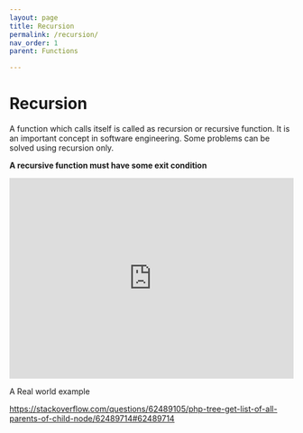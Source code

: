 ```yaml
---
layout: page
title: Recursion 
permalink: /recursion/
nav_order: 1
parent: Functions

---
```

# Recursion
A function which calls itself is called as recursion or recursive function. It is an important concept in software engineering. Some problems can be solved using recursion only.

**A recursive function must have some exit condition**

<div class="code-example">
<iframe src="https://trinket.io/embed/python3/979012f40c" width="100%" height="356" frameborder="0" marginwidth="0" marginheight="0" allowfullscreen></iframe>
</div>

A Real world example

<a href="https://stackoverflow.com/questions/62489105/php-tree-get-list-of-all-parents-of-child-node/62489714#62489714" target="_blank">https://stackoverflow.com/questions/62489105/php-tree-get-list-of-all-parents-of-child-node/62489714#62489714</a>